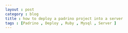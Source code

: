 ```yaml
---
layout : post
category : blog
title : how to deploy a padrino project into a server
tags : [Padrino , Deploy , Ruby , Mysql , Server ]
---
```


